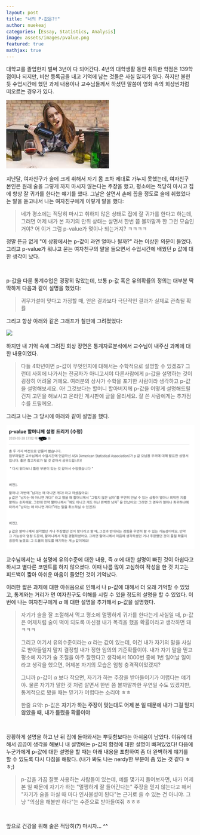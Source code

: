 ```yaml
---
layout: post
title: "너의 P-값은?!"
author: nuekeaj
categories: [Essay, Statistics, Analysis]
image: assets/images/pvalue.png
featured: true
mathjax: true
---
```


대학교를 졸업한지 벌써 3년이 다 되어간다. 4년의 대학생활 동안 취득한 학점은 139학점이나 되지만, 비싼 등록금을 내고 기억에 남는 것들은 사실 많지가 않다. 하지만 불현듯 수업시간에 했던 과제 내용이나 교수님들께서 하셨던 말씀이 영화 속의 회상씬처럼 떠오르는 경우가 있다. 

<img src="../assets/images/drunken_girl.jpeg">

지난달, 여자친구가 술에 크게 취해서 자기 몸 조차 제대로 가누지 못했는데, 여자친구 본인은 원래 술을 그렇게 까지 마시지 않는다는 주장을 했고, 평소에는 적당히 마시고 집에 항상 잘 귀가를 한다는 얘기를 했다. 그날은 살면서 손에 꼽을 정도로 술에 취했었다는 말을 듣고나서 나는 여자친구에게 이렇게 말을 했다:

> 네가 평소에는 적당히 마시고 취하지 않은 상태로 집에 잘 귀가를 한다고 하는데, 그러면 어제 내가 본 자기의 만취 상태는 살면서 한번 쯤 볼까말까 한 그런 모습인거야? 어 이거 그럼 p-value가 몇이나 되는거지? ㅋㅋㅋㅋ

정말 뜬금 없게 "이 상황에서는 p-값이 과연 얼마나 될까?" 라는 이상한 의문이 들었다. 그리고 p-value가 뭐냐고 묻는 여자친구의 말을 들으면서 수업시간에 배웠던 p 값에 대한 생각이 났다.

<br>

p-값을 다룬 통계수업은 굉장히 많았는데, 보통 p-값 혹은 유의확률의 정의는 대부분 딱딱하게 다음과 같이 설명을 했었다: 

> 귀무가설이 맞다고 가정할 때, 얻은 결과보다 극단적인 결과가 실제로 관측될 확률

그리고 항상 아래와 같은 그래프가 칠판에 그려졌었다:

<img src="https://www.simplypsychology.org/p-value.jpg?ezimgfmt=ng%3Awebp%2Fngcb30%2Frs%3Adevice%2Frscb30-2">

<br>

하지만 내 기억 속에 그려진 회상 장면은 통계자료분석에서 교수님이 내주신 과제에 대한 내용이었다. 

> 다들 4학년이면 p-값이 무엇인지에 대해서는 수학적으로 설명할 수 있겠죠? 그런데 사회에 나가서는 전공자가 아니고서야 다른사람에게 p-값을 설명하는 것이 굉장히 어려울 거에요. 여러분의 상사가 수학을 포기한 사람이라 생각하고 p-값을 설명해보세요. 아! 그것보다는 할머니 할아버지께 p-값을 어떻게 설명해드릴 건지 고민을 해보시고 온라인 게시판에 글을 올리세요. 잘 쓴 사람에게는 추가점수를 드릴께요.

그리고 나는 그 당시에 아래와 같이 설명을 했다.

<img src="../assets/images/explain_pval.png">

교수님께서는 내 설명에 유의수준에 대한 내용, 즉 $\alpha$ 에 대한 설명이 빠진 것이 아쉽다고 하시고 별다른 코멘트를 하지 않으셨다. 이때 나름 많이 고심하여 작성을 한 것 치고는 피드백이 짧아 아쉬운 마음이 들었던 것이 기억났다. 

이러한 짧은 과제에 대한 아쉬움으로 인해서 나 p-값에 대해서 더 오래 기억할 수 있었고, 통계와는 거리가 먼 여자친구도 이해를 시킬 수 있을 정도의 설명을 할 수 있었다. 이번에 나는 여자친구에게 $\alpha$ 에 대한 설명을 추가해서 p-값을 설명했다.

> 자기가 술을 잘 조절해서 먹고 평소에 멀쩡하게 귀가를 한다는게 사실일 때, p-값은 어제처럼 술이 떡이 되도록 마신걸 내가 목격을 했을 확률이라고 생각하면 돼 ㅋㅋㅋ 
>
> 그리고 여기서 유의수준이라는 $\alpha$ 라는 값이 있는데, 이건 내가 자기의 말을 사실로 받아들일지 말지 결정할 내가 정한 임의의 기준확률이야. 내가 자기 말을 믿고 평소에 자기가 술 조절을 아주 잘한다고 생각해서 1000번 중에 1번 일어날 일이라고 생각을 했으면, 어제본 자기의 모습은 엄청 충격적이었겠지?
>
> 그니까 p-값이 $\alpha$ 보다 작으면, 자기가 하는 주장을 받아들이기가 어렵다는 얘기야. 물론 자기가 말한 것 처럼 살면서 한번 쯤 볼까말까한 우연일 수도 있겠지만, 통계적으로 봤을 때는 믿기가 어렵다는 소리야 ㅎㅎ 
>
> 한줄 요약: p-값은 **자기가 하는 주장이 맞는대도 어제 본 일 때문에 내가 그걸 믿지 않았을 때, 내가 틀렸을 확률이야**

<br>

장황하게 설명을 하고 난 뒤 집에 돌아와서는 뿌듯함보다는 아쉬움이 남았다. 이유에 대해서 곰곰이 생각을 해보니 내 설명에는 p-값의 함정에 대한 설명이 빠져있었다! 다음에 누군가에게 p-값에 대한 설명을 할 때는 아래 내용을 포함하여 좀 더 완벽하게 얘기를 할 수 있도록 다시 다짐을 해봤다. (내가 봐도 나는 nerdy한 부분이 좀 있는 것 같다 ㅎㅎ;)

> p-값을 가끔 잘못 사용하는 사람들이 있는데, 예를 몇가지 들어보자면, 내가 어제 본 일 때문에 자기가 하는 "멀쩡하게 잘 들어간다는" 주장을 믿지 않는다고 해서 "자기가 술을 마실 때 마다 인사불성이 된다"는 근거로 쓸 수 있는 건 아니야. 그냥 "의심을 해볼만 하다"는 수준으로 받아들여줘 ㅎㅎㅎ

<br>

앞으로 건강을 위해 술은 적당히(?) 마시자... ^^


